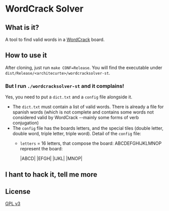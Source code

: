 # WordCrack Solver

## What is it?
A tool to find valid words in a [WordCrack](http://www.wordcrack.com/) board.

## How to use it
After cloning, just run `make CONF=Release`. You will find the executable under `dist/Release/<architecurte>/wordcracksolver-st`.

### But I run `./wordcracksolver-st` and it complains!
Yes, you need to put a `dict.txt` and a `config` file alongside it.

 * The `dict.txt` must contain a list of valid words. There is already a file for spanish words (which is not
   complete and contains some words not considered valid by WordCrack --mainly some forms of verb conjugation)
 * The `config` file has the boards letters, and the special tiles (double letter, double word, triple letter, triple word). Detail of the `config` file:
   * `letters` = 16 letters, that compose the board: ABCDEFGHIJKLMNOP represent the board:
      
        |ABCD|
        |EFGH|
        |IJKL|
        |MNOP|


## I hant to hack it, tell me more


## License
[GPL v3](http://www.gnu.org/licenses/gpl-3.0.txt)
